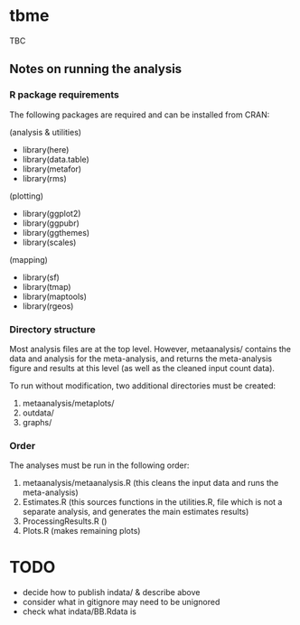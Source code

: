 # tbme
TBC


## Notes on running the analysis

### R package requirements

The following packages are required and can be installed from CRAN:

(analysis & utilities)
- library(here)
- library(data.table)
- library(metafor)
- library(rms)

(plotting)
- library(ggplot2)
- library(ggpubr)
- library(ggthemes)
- library(scales)

(mapping)
- library(sf)
- library(tmap)
- library(maptools)
- library(rgeos)



### Directory structure

Most analysis files are at the top level. However, metaanalysis/ contains the data and analysis for the meta-analysis, and returns the meta-analysis figure and results at this level (as well as the cleaned input count data).

To run without modification, two additional directories must be created:

1. metaanalysis/metaplots/
2. outdata/
3. graphs/

### Order

The analyses must be run in the following order:

1. metaanalysis/metaanalysis.R (this cleans the input data and runs the meta-analysis)
2. Estimates.R (this sources functions in the utilities.R, file which is not a separate analysis, and generates the main estimates results)
3. ProcessingResults.R ()
4. Plots.R (makes remaining plots)


# TODO

- decide how to publish indata/ & describe above
- consider what in gitignore may need to be unignored
- check what indata/BB.Rdata is
